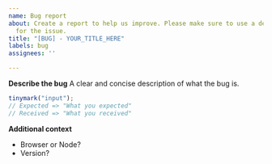 ```yaml
---
name: Bug report
about: Create a report to help us improve. Please make sure to use a descriptive title
  for the issue.
title: "[BUG] - YOUR_TITLE_HERE"
labels: bug
assignees: ''

---
```


**Describe the bug**
A clear and concise description of what the bug is.

```ts
tinymark("input");
// Expected => "What you expected"
// Received => "What you received"
```

**Additional context**
- Browser or Node?
- Version?
